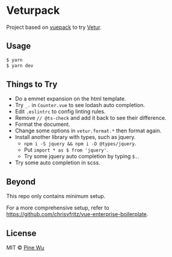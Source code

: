 # Veturpack

Project based on [vuepack](https://github.com/egoist/vuepack) to try [Vetur](https://github.com/octref/vetur).

## Usage

```bash
$ yarn
$ yarn dev
```

## Things to Try

- Do a emmet expansion on the html template.
- Try `_.` in `Counter.vue` to see lodash auto completion.
- Edit `.eslintrc` to config linting rules.
- Remove `// @ts-check` and add it back to see their difference.
- Format the document.
- Change some options in `vetur.format.*` then format again.
- Install another library with types, such as jquery.
  - `npm i -S jquery && npm i -D @types/jquery`.
  - Put `import * as $ from 'jquery'`.
  - Try some jquery auto completion by typing `$.`.
- Try some auto completion in scss.

## Beyond

This repo only contains minimum setup.

For a more comprehensive setup, refer to https://github.com/chrisvfritz/vue-enterprise-boilerplate.

## License

MIT © [Pine Wu](https://github.com/octref)
